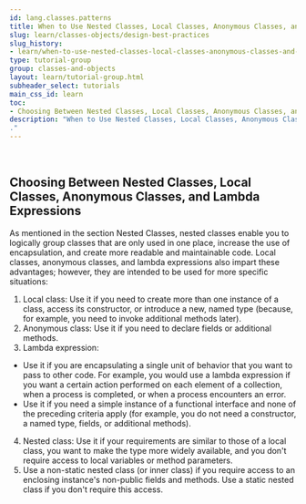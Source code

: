 ```yaml
---
id: lang.classes.patterns
title: When to Use Nested Classes, Local Classes, Anonymous Classes, and Lambda Expressions
slug: learn/classes-objects/design-best-practices
slug_history:
- learn/when-to-use-nested-classes-local-classes-anonymous-classes-and-lambda-expressions
type: tutorial-group
group: classes-and-objects
layout: learn/tutorial-group.html
subheader_select: tutorials
main_css_id: learn
toc:
- Choosing Between Nested Classes, Local Classes, Anonymous Classes, and Lambda Expressions {choosing}
description: "When to Use Nested Classes, Local Classes, Anonymous Classes, and Lambda Expressions
."
---
```



<a id="choosing">&nbsp;</a>
## Choosing Between Nested Classes, Local Classes, Anonymous Classes, and Lambda Expressions

As mentioned in the section Nested Classes, nested classes enable you to logically group classes that are only used in one place, increase the use of encapsulation, and create more readable and maintainable code. Local classes, anonymous classes, and lambda expressions also impart these advantages; however, they are intended to be used for more specific situations:

1. Local class: Use it if you need to create more than one instance of a class, access its constructor, or introduce a new, named type (because, for example, you need to invoke additional methods later).
2. Anonymous class: Use it if you need to declare fields or additional methods.
3. Lambda expression:
- Use it if you are encapsulating a single unit of behavior that you want to pass to other code. For example, you would use a lambda expression if you want a certain action performed on each element of a collection, when a process is completed, or when a process encounters an error.
- Use it if you need a simple instance of a functional interface and none of the preceding criteria apply (for example, you do not need a constructor, a named type, fields, or additional methods).
4. Nested class: Use it if your requirements are similar to those of a local class, you want to make the type more widely available, and you don't require access to local variables or method parameters.
5. Use a non-static nested class (or inner class) if you require access to an enclosing instance's non-public fields and methods. Use a static nested class if you don't require this access.

